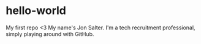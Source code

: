 # hello-world
My first repo &lt;3
My name's Jon Salter. I'm a tech recruitment professional, simply playing around with GitHub.
